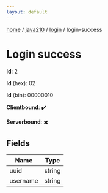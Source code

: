 ```yaml
---
layout: default
---
```


[home](/)  /  [java210](/protocol/java210)  /  [login](/protocol/java210/login)  /  login-success

# Login success

**Id**: 2

**Id** (hex): 02

**Id** (bin): 00000010

**Clientbound**: ✔️

**Serverbound**: ✖️

## Fields

Name | Type
---|---
uuid | string
username | string

